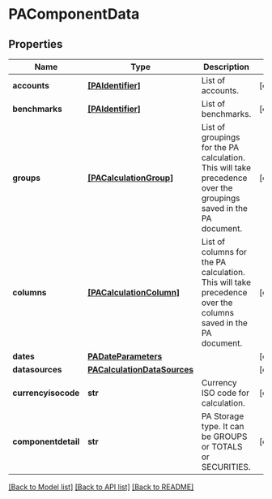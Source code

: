 # PAComponentData


## Properties
Name | Type | Description | Notes
------------ | ------------- | ------------- | -------------
**accounts** | [**[PAIdentifier]**](PAIdentifier.md) | List of accounts. | [optional] 
**benchmarks** | [**[PAIdentifier]**](PAIdentifier.md) | List of benchmarks. | [optional] 
**groups** | [**[PACalculationGroup]**](PACalculationGroup.md) | List of groupings for the PA calculation. This will take precedence over the groupings saved in the PA document. | [optional] 
**columns** | [**[PACalculationColumn]**](PACalculationColumn.md) | List of columns for the PA calculation. This will take precedence over the columns saved in the PA document. | [optional] 
**dates** | [**PADateParameters**](PADateParameters.md) |  | [optional] 
**datasources** | [**PACalculationDataSources**](PACalculationDataSources.md) |  | [optional] 
**currencyisocode** | **str** | Currency ISO code for calculation. | [optional] 
**componentdetail** | **str** | PA Storage type. It can be GROUPS or TOTALS or SECURITIES. | [optional] 

[[Back to Model list]](../README.md#documentation-for-models) [[Back to API list]](../README.md#documentation-for-api-endpoints) [[Back to README]](../README.md)


